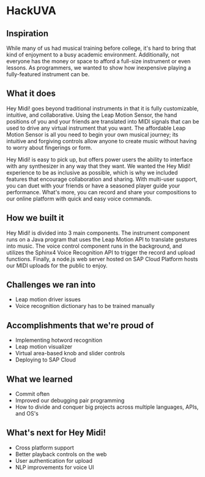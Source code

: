 # HackUVA

## Inspiration
While many of us had musical training before college, it's hard to bring that kind of enjoyment to a busy academic environment. Additionally, not everyone has the money or space to afford a full-size instrument or even lessons. As programmers, we wanted to show how inexpensive playing a fully-featured instrument can be. 

## What it does
Hey Midi! goes beyond traditional instruments in that it is fully customizable, intuitive, and collaborative. Using the Leap Motion Sensor, the hand positions of you and your friends are translated into MIDI signals that can be used to drive any virtual instrument that you want. The affordable Leap Motion Sensor is all you need to begin your own musical journey; its intuitive and forgiving controls allow anyone to create music without having to worry about fingerings or form.

Hey Midi! is easy to pick up, but offers power users the ability to interface with any synthesizer in any way that they want. We wanted the Hey Midi! experience to be as inclusive as possible, which is why we included features that encourage collaboration and sharing. With multi-user support, you can duet with your friends or have a seasoned player guide your performance. What's more, you can record and share your compositions to our online platform with quick and easy voice commands. 

## How we built it

Hey Midi! is divided into 3 main components. The instrument component runs on a Java program that uses the Leap Motion API to translate gestures into music. The voice control component runs in the background, and utilizes the Sphinx4 Voice Recognition API to trigger the record and upload functions. Finally, a node.js web server hosted on SAP Cloud Platform hosts our MIDI uploads for the public to enjoy. 

## Challenges we ran into

- Leap motion driver issues
- Voice recognition dictionary has to be trained manually

## Accomplishments that we're proud of

- Implementing hotword recognition
- Leap motion visualizer 
- Virtual area-based knob and slider controls
- Deploying to SAP Cloud

## What we learned

- Commit often
- Improved our debugging pair programming
- How to divide and conquer big projects across multiple languages, APIs, and OS's

## What's next for Hey Midi!

- Cross platform support
- Better playback controls on the web
- User authentication for upload
- NLP improvements for voice UI
